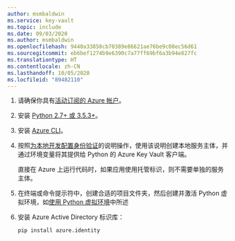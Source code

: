 ```yaml
---
author: msmbaldwin
ms.service: key-vault
ms.topic: include
ms.date: 09/03/2020
ms.author: msmbaldwin
ms.openlocfilehash: 9440a33858cb70389e86621ae76be9c08ec56d61
ms.sourcegitcommit: eb6bef1274b9e6390c7a77ff69bf6a3b94e827fc
ms.translationtype: HT
ms.contentlocale: zh-CN
ms.lasthandoff: 10/05/2020
ms.locfileid: "89482110"
---
```

1. 请确保你具有[活动订阅的 Azure 帐户](https://azure.microsoft.com/free/?WT.mc_id=A261C142F)。

1. 安装 [Python 2.7+ 或 3.5.3+](https://www.python.org/downloads)。

1. 安装 [Azure CLI](/cli/azure/install-azure-cli)。

1. 按照[为本地开发配置身份验证](/azure/developer/python/configure-local-development-environment?tabs=cmd#configure-authentication)的说明操作，使用该说明创建本地服务主体，并通过环境变量将其提供给 Python 的 Azure Key Vault 客户端。 

    直接在 Azure 上运行代码时，如果应用使用托管标识，则不需要单独的服务主体。

1. 在终端或命令提示符中，创建合适的项目文件夹，然后创建并激活 Python 虚拟环境，如[使用 Python 虚拟环境](/azure/developer/python/configure-local-development-environment?tabs=cmd#use-python-virtual-environments)中所述

1. 安装 Azure Active Directory 标识库：

    ```terminal
    pip install azure.identity
    ```
